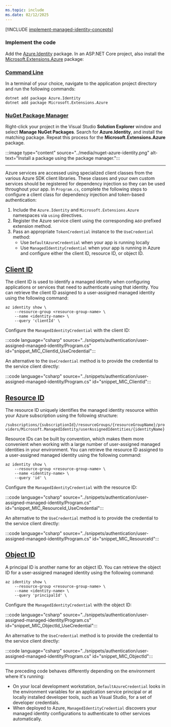 ```yaml
---
ms.topic: include
ms.date: 02/12/2025
---
```


[!INCLUDE [implement-managed-identity-concepts](implement-managed-identity-concepts.md)]

### Implement the code

Add the [Azure.Identity](/dotnet/api/azure.identity) package. In an ASP.NET Core project, also install the [Microsoft.Extensions.Azure](/dotnet/api/microsoft.extensions.azure) package:

### [Command Line](#tab/command-line)

In a terminal of your choice, navigate to the application project directory and run the following commands:

```dotnetcli
dotnet add package Azure.Identity
dotnet add package Microsoft.Extensions.Azure
```

### [NuGet Package Manager](#tab/nuget-package)

Right-click your project in the Visual Studio **Solution Explorer** window and select **Manage NuGet Packages**. Search for **Azure.Identity**, and install the matching package. Repeat this process for the **Microsoft.Extensions.Azure** package.

:::image type="content" source="../media/nuget-azure-identity.png" alt-text="Install a package using the package manager.":::

---

Azure services are accessed using specialized client classes from the various Azure SDK client libraries. These classes and your own custom services should be registered for dependency injection so they can be used throughout your app. In `Program.cs`, complete the following steps to configure a client class for dependency injection and token-based authentication:

1. Include the `Azure.Identity` and `Microsoft.Extensions.Azure` namespaces via `using` directives.
1. Register the Azure service client using the corresponding `Add`-prefixed extension method.
1. Pass an appropriate `TokenCredential` instance to the `UseCredential` method:
    - Use `DefaultAzureCredential` when your app is running locally
    - Use `ManagedIdentityCredential` when your app is running in Azure and configure either the client ID, resource ID, or object ID.

## [Client ID](#tab/client-id)

The client ID is used to identify a managed identity when configuring applications or services that need to authenticate using that identity. You can retrieve the client ID assigned to a user-assigned managed identity using the following command:

```azurecli
az identity show \
    --resource-group <resource-group-name> \
    --name <identity-name> \
    --query 'clientId' \
```

Configure the `ManagedIdentityCredential` with the client ID:

:::code language="csharp" source="../snippets/authentication/user-assigned-managed-identity/Program.cs" id="snippet_MIC_ClientId_UseCredential":::

An alternative to the `UseCredential` method is to provide the credential to the service client directly:

:::code language="csharp" source="../snippets/authentication/user-assigned-managed-identity/Program.cs" id="snippet_MIC_ClientId":::

## [Resource ID](#tab/resource-id)

The resource ID uniquely identifies the managed identity resource within your Azure subscription using the following structure:

`/subscriptions/{subscriptionId}/resourceGroups/{resourceGroupName}/providers/Microsoft.ManagedIdentity/userAssignedIdentities/{identityName}`

Resource IDs can be built by convention, which makes them more convenient when working with a large number of user-assigned managed identities in your environment. You can retrieve the resource ID assigned to a user-assigned managed identity using the following command:

```azurecli
az identity show \
    --resource-group <resource-group-name> \
    --name <identity-name> \
    --query 'id' \
```

Configure the `ManagedIdentityCredential` with the resource ID:

:::code language="csharp" source="../snippets/authentication/user-assigned-managed-identity/Program.cs" id="snippet_MIC_ResourceId_UseCredential":::

An alternative to the `UseCredential` method is to provide the credential to the service client directly:

:::code language="csharp" source="../snippets/authentication/user-assigned-managed-identity/Program.cs" id="snippet_MIC_ResourceId":::

## [Object ID](#tab/object-id)

A principal ID is another name for an object ID. You can retrieve the object ID for a user-assigned managed identity using the following command:

```azurecli
az identity show \
    --resource-group <resource-group-name> \
    --name <identity-name> \
    --query 'principalId' \
```

Configure the `ManagedIdentityCredential` with the object ID:

:::code language="csharp" source="../snippets/authentication/user-assigned-managed-identity/Program.cs" id="snippet_MIC_ObjectId_UseCredential":::

An alternative to the `UseCredential` method is to provide the credential to the service client directly:

:::code language="csharp" source="../snippets/authentication/user-assigned-managed-identity/Program.cs" id="snippet_MIC_ObjectId":::

---

The preceding code behaves differently depending on the environment where it's running:

- On your local development workstation, `DefaultAzureCredential` looks in the environment variables for an application service principal or at locally installed developer tools, such as Visual Studio, for a set of developer credentials.
- When deployed to Azure, `ManagedIdentityCredential` discovers your managed identity configurations to authenticate to other services automatically.
